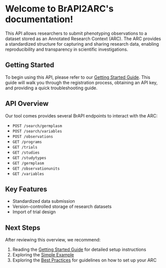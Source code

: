 # Welcome to BrAPI2ARC's documentation!
This API allows researchers to submit phenotyping observations to a dataset stored as an Annotated Research Context (ARC). The ARC provides a standardized structure for capturing and sharing research data, enabling reproducibility and transparency in scientific investigations.

## Getting Started
To begin using this API, please refer to our [Getting Started Guide](getting_started.md). This guide will walk you through the registration process, obtaining an API key, and providing a quick troubleshooting guide.

## API Overview
Our tool comes provides several BrAPI endpoints to interact with the ARC:

- `POST /search/germplasm`
- `POST /search/variables`
- `POST /observations`
- `GET /programs`
- `GET /trials`
- `GET /studies`
- `GET /studytypes`
- `GET /germplasm`
- `GET /observationunits`
- `GET /variables`

## Key Features
- Standardized data submission
- Version-controlled storage of research datasets
- Import of trial design

## Next Steps
After reviewing this overview, we recommend:

1. Reading the [Getting Started Guide](getting_started.md) for detailed setup instructions
1. Exploring the [Simple Example](simple_example.md)
1. Exploring the [Best Practices](best_practices.md) for guidelines on how to set up your ARC